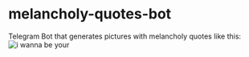 # melancholy-quotes-bot
Telegram Bot that generates pictures with melancholy quotes like this:
![i wanna be your](https://user-images.githubusercontent.com/74471322/227745082-288b2d25-b4cf-481c-af05-89cd547d920e.png)
